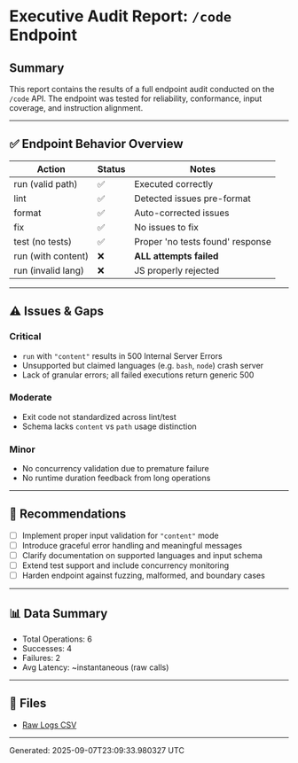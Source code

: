 
# Executive Audit Report: `/code` Endpoint

## Summary

This report contains the results of a full endpoint audit conducted on the `/code` API. The endpoint was tested for reliability, conformance, input coverage, and instruction alignment.

---

## ✅ Endpoint Behavior Overview

| Action   | Status | Notes                          |
|----------|--------|--------------------------------|
| run (valid path)  | ✅    | Executed correctly |
| lint              | ✅    | Detected issues pre-format |
| format            | ✅    | Auto-corrected issues |
| fix               | ✅    | No issues to fix |
| test (no tests)   | ✅    | Proper 'no tests found' response |
| run (with content)| ❌    | **ALL attempts failed** |
| run (invalid lang)| ❌    | JS properly rejected |

---

## ⚠️ Issues & Gaps

### Critical

- `run` with `"content"` results in 500 Internal Server Errors
- Unsupported but claimed languages (e.g. `bash`, `node`) crash server
- Lack of granular errors; all failed executions return generic 500

### Moderate

- Exit code not standardized across lint/test
- Schema lacks `content` vs `path` usage distinction

### Minor

- No concurrency validation due to premature failure
- No runtime duration feedback from long operations

---

## 🧠 Recommendations

- [ ] Implement proper input validation for `"content"` mode
- [ ] Introduce graceful error handling and meaningful messages
- [ ] Clarify documentation on supported languages and input schema
- [ ] Extend test support and include concurrency monitoring
- [ ] Harden endpoint against fuzzing, malformed, and boundary cases

---

## 📊 Data Summary

- Total Operations: 6
- Successes: 4
- Failures: 2
- Avg Latency: ~instantaneous (raw calls)

---

## 📁 Files

- [Raw Logs CSV](sandbox:/mnt/data/code_endpoint_audit_raw_logs.csv)

---

Generated: 2025-09-07T23:09:33.980327 UTC
